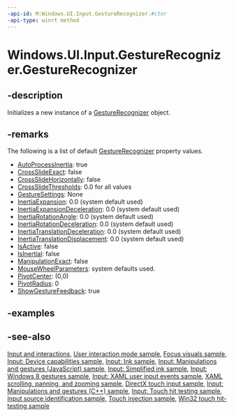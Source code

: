 ```yaml
---
-api-id: M:Windows.UI.Input.GestureRecognizer.#ctor
-api-type: winrt method
---
```


<!-- Method syntax
public GestureRecognizer()
-->

# Windows.UI.Input.GestureRecognizer.GestureRecognizer

## -description
Initializes a new instance of a [GestureRecognizer](gesturerecognizer.md) object.

## -remarks
The following is a list of default [GestureRecognizer](gesturerecognizer.md) property values. 
+ [AutoProcessInertia](gesturerecognizer_autoprocessinertia.md): true
+ [CrossSlideExact](gesturerecognizer_crossslidehorizontally.md): false
+ [CrossSlideHorizontally](gesturerecognizer_crossslidehorizontally.md): false
+ [CrossSlideThresholds](gesturerecognizer_crossslidethresholds.md): 0.0 for all values
+ [GestureSettings](gesturerecognizer_gesturesettings.md): None
+ [InertiaExpansion](gesturerecognizer_inertiaexpansion.md): 0.0 (system default used)
+ [InertiaExpansionDeceleration](gesturerecognizer_inertiaexpansiondeceleration.md): 0.0 (system default used)
+ [InertiaRotationAngle](gesturerecognizer_inertiarotationangle.md): 0.0 (system default used)
+ [InertiaRotationDeceleration](gesturerecognizer_inertiarotationdeceleration.md): 0.0 (system default used)
+ [InertiaTranslationDeceleration](gesturerecognizer_inertiatranslationdeceleration.md): 0.0 (system default used)
+ [InertiaTranslationDisplacement](gesturerecognizer_inertiatranslationdisplacement.md): 0.0 (system default used)
+ [IsActive](gesturerecognizer_isactive.md): false
+ [IsInertial](gesturerecognizer_isinertial.md): false
+ [ManipulationExact](gesturerecognizer_manipulationexact.md): false
+ [MouseWheelParameters](gesturerecognizer_mousewheelparameters.md): system defaults used.
+ [PivotCenter](gesturerecognizer_pivotcenter.md): (0,0)
+ [PivotRadius](gesturerecognizer_pivotradius.md): 0
+ [ShowGestureFeedback](gesturerecognizer_showgesturefeedback.md): true


## -examples

## -see-also
[Input and interactions](https://docs.microsoft.com/windows/uwp/design/input/), [User interaction mode sample](https://github.com/Microsoft/Windows-universal-samples/tree/master/Samples/UserInteractionMode), [Focus visuals sample](https://go.microsoft.com/fwlink/p/?LinkID=619895), [Input: Device capabilities sample](https://go.microsoft.com/fwlink/p/?linkid=231530), [Input: Ink sample](https://go.microsoft.com/fwlink/p/?linkid=231622), [Input: Manipulations and gestures (JavaScript) sample](https://go.microsoft.com/fwlink/p/?linkid=231638), [Input: Simplified ink  sample](https://go.microsoft.com/fwlink/p/?linkid=246570), [Input: Windows 8 gestures sample](https://go.microsoft.com/fwlink/p/?LinkId=264995), [Input: XAML user input events sample](https://go.microsoft.com/fwlink/p/?linkid=226855), [XAML scrolling, panning, and zooming sample](https://go.microsoft.com/fwlink/p/?linkid=251717), [DirectX touch input sample](https://go.microsoft.com/fwlink/p/?LinkID=231627), [Input: Manipulations and gestures (C++) sample](https://go.microsoft.com/fwlink/p/?linkid=231605), [Input: Touch hit testing sample](https://go.microsoft.com/fwlink/p/?linkid=231590), [Input source identification sample](https://go.microsoft.com/fwlink/p/?LinkID=267908), [Touch injection sample](https://go.microsoft.com/fwlink/p/?LinkID=267906), [Win32 touch hit-testing sample](https://go.microsoft.com/fwlink/p/?LinkID=267915)
